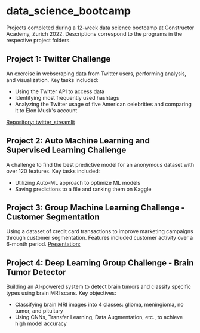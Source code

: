 # data_science_bootcamp

Projects completed during a 12-week data science bootcamp at Constructor Academy, Zurich 2022. Descriptions correspond to the programs in the respective project folders.

## Project 1: Twitter Challenge
An exercise in webscraping data from Twitter users, performing analysis, and visualization. Key tasks included:
- Using the Twitter API to access data
- Identifying most frequently used hashtags
- Analyzing the Twitter usage of five American celebrities and comparing it to Elon Musk's account
  
[Repository: twitter_streamlit](https://github.com/hlc-astro/twitter_streamlit_hlc)


## Project 2: Auto Machine Learning and Supervised Learning Challenge
A challenge to find the best predictive model for an anonymous dataset with over 120 features. Key tasks included:
- Utilizing Auto-ML approach to optimize ML models
- Saving predictions to a file and ranking them on Kaggle
  

## Project 3: Group Machine Learning Challenge - Customer Segmentation
Using a dataset of credit card transactions to improve marketing campaigns through customer segmentation. Features included customer activity over a 6-month period.
[Presentation:](https://www.beautiful.ai/player/-NsroMDobHxUbAq3rzgR)

## Project 4: Deep Learning Group Challenge - Brain Tumor Detector
Building an AI-powered system to detect brain tumors and classify specific types using brain MRI scans. Key objectives:
- Classifying brain MRI images into 4 classes: glioma, meningioma, no tumor, and pituitary
- Using CNNs, Transfer Learning, Data Augmentation, etc., to achieve high model accuracy
